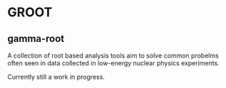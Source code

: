 
# GROOT 

## gamma-root


A collection of root based analysis tools aim to solve common probelms often seen in data collected in low-energy nuclear physics experiments. 

Currently still a work in progress. 

